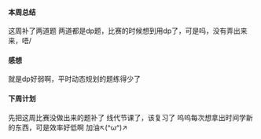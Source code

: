 #### 本周总结
这周补了两道题
两道都是dp题，比赛的时候想到用dp了，可是吗，没有弄出来来，唔/
#### 感想
就是dp好弱啊，平时动态规划的题练得少了
#### 下周计划
先把这周比赛没做出来的题补了
线代节课了，该复习了
呜呜每次想拿出时间学新的东西，可是效率好低啊
加油↖(^ω^)↗
